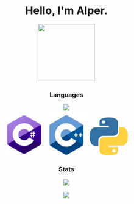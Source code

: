 <h1 align="center"> <b> Hello, I'm Alper. </b> </h1>
<p align="center">
    <a href="https://github.com/AlperAkca79"> <img src="https://user-images.githubusercontent.com/91411319/203580559-1cfe439e-73f4-4a0f-8dba-865d56438225.gif" height="150" width="150"> </a>
</p>
<h3 align="center"><b>Languages</b></h3>
<p align="center"> 
    <img src="https://github-readme-stats.vercel.app/api/top-langs/?username=AlperAkca79&layout=compact&theme=vision-friendly-light"> <br>
    <img src="https://github.com/AlperAkca79/AlperAkca79/blob/master/images/csharp-logo.png" height="110" width="100">
    <img src="https://github.com/AlperAkca79/AlperAkca79/blob/master/images/cpp-logo.png" height="115" width="115">
    <img src="https://github.com/AlperAkca79/AlperAkca79/blob/master/images/python-logo.png" height="100" width="100">
</p>
<h3 align="center"><b>Stats</b></h3>
<p align="center"><img src="https://github-readme-stats.vercel.app/api?username=AlperAkca79&show_icons=true&theme=light"></p>
<!--<p align="center"><img src="https://profile-counter.glitch.me/AlperAkca79/count.svg"></p>-->
<p align="center"><img src="https://komarev.com/ghpvc/?username=AlperAkca79&style=for-the-badge"></p>
